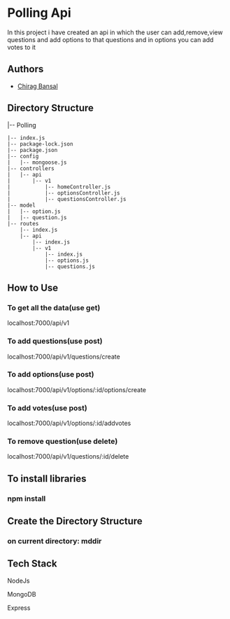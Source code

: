 
# Polling Api

In this project i have created an api in which the user can add,remove,view questions and add options to that questions and in options you can add votes to it

## Authors

- [Chirag Bansal](https://www.github.com/chiragbansal123)

## Directory Structure


|-- Polling

    |-- index.js
    |-- package-lock.json
    |-- package.json
    |-- config
    |   |-- mongoose.js
    |-- controllers
    |   |-- api
    |       |-- v1
    |           |-- homeController.js
    |           |-- optionsController.js
    |           |-- questionsController.js
    |-- model
    |   |-- option.js
    |   |-- question.js
    |-- routes
        |-- index.js
        |-- api
            |-- index.js
            |-- v1
                |-- index.js
                |-- options.js
                |-- questions.js



## How to Use

### To get all the data(use get)

localhost:7000/api/v1 

### To add questions(use post)

localhost:7000/api/v1/questions/create

###  To add options(use post)

localhost:7000/api/v1/options/:id/options/create

### To add votes(use post)

localhost:7000/api/v1/options/:id/addvotes

### To remove question(use delete) 

localhost:7000/api/v1/questions/:id/delete

## To install libraries

### npm install

## Create the Directory Structure

### on current directory:  mddir

## Tech Stack

NodeJs

MongoDB

Express

